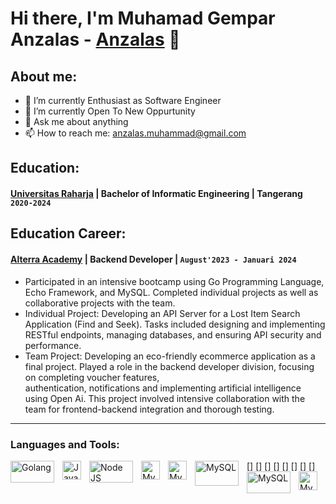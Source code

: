 # Hi there, I'm Muhamad Gempar Anzalas - [Anzalas](https://www.linkedin.com/in/muhamadgemparanzalas/) 👋
## About me:
- 🔭 I’m currently Enthusiast as Software Engineer
- 🌱 I’m currently Open To New Oppurtunity
- 💬 Ask me about anything
- 📫 How to reach me: anzalas.muhammad@gmail.com

## Education:
#### [Universitas Raharja](https://www.raharja.ac.id) | Bachelor of Informatic Engineering | Tangerang `2020-2024`

## Education Career:
#### [Alterra Academy](https://academy.alterra.id/) | Backend Developer |  `August'2023 - Januari 2024`
- Participated in an intensive bootcamp using Go Programming Language, Echo Framework, and MySQL. Completed individual projects as well as collaborative projects with the team.
- Individual Project: Developing an API Server for a Lost Item Search Application (Find and Seek). Tasks included designing and implementing RESTful endpoints, managing databases, and 
ensuring API security and performance.
- Team Project: Developing an eco-friendly ecommerce application as a final project. Played a role in the backend developer division, focusing on completing voucher features,     
authentication, notifications and implementing artificial intelligence using Open Ai. This project involved intensive collaboration with the team for frontend-backend integration 
and thorough testing.

---

### Languages and Tools:

[<img align="left" alt="Golang" width="70px" height="35px" src="https://openupthecloud.com/wp-content/uploads/2020/01/Golang.png" style="padding-right:10px;" />]
[<img align="left" alt="Javascript" width="30px" src="https://anzalas.vercel.app/javascript.svg" style="padding-right:10px;" />]
[<img align="left" alt="Node JS" width="70px" height="35px" src="https://anzalas.vercel.app/nodejs.svg" style="padding-right:10px;" />]
[<img align="left" alt="MySQL" width="30px" src="https://anzalas.vercel.app/next.svg" style="padding-right:10px;" />]
[<img align="left" alt="MySQL" width="30px" src="https://anzalas.vercel.app/react.svg" style="padding-right:10px;" />]
[<img align="left" alt="MySQL" width="70px" height="40px" src="https://anzalas.vercel.app/mysql.svg" style="padding-right:10px;" />]
[<img align="left" alt="MySQL" width="70px" height="35px" src="https://webimages.mongodb.com/_com_assets/cms/kuyjf3vea2hg34taa-horizontal_default_slate_blue.svg?auto=format%252Ccompress" style="padding-right:10px;" />]
[<img align="left" alt="MySQL" width="30px" src="https://anzalas.vercel.app/postgresql.svg" style="padding-right:10px;" />]

<br />
<br />


